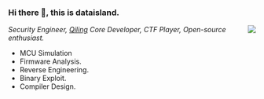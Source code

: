 ### Hi there 👋, this is dataisland.

<img align="right" src="https://github-readme-stats.vercel.app/api?username=cla7aye15I4nd&count_private=true&theme=buefy&show_icons=true&include_all_commits=true"/>

*Security Engineer, [Qiling](https://github.com/qilingframework/qiling) Core Developer, CTF Player, Open-source enthusiast.*

- MCU Simulation
- Firmware Analysis. 
- Reverse Engineering. 
- Binary Exploit.
- Compiler Design.


<!--
**cla7aye15I4nd/cla7aye15I4nd** is a ✨ _special_ ✨ repository because its `README.md` (this file) appears on your GitHub profile.

Here are some ideas to get you started:

- 🔭 I’m currently working on ...
- 🌱 I’m currently learning ...
- 👯 I’m looking to collaborate on ...
- 🤔 I’m looking for help with ...
- 💬 Ask me about ...
- 📫 How to reach me: ...
- 😄 Pronouns: ...
- ⚡ Fun fact: ...
-->
